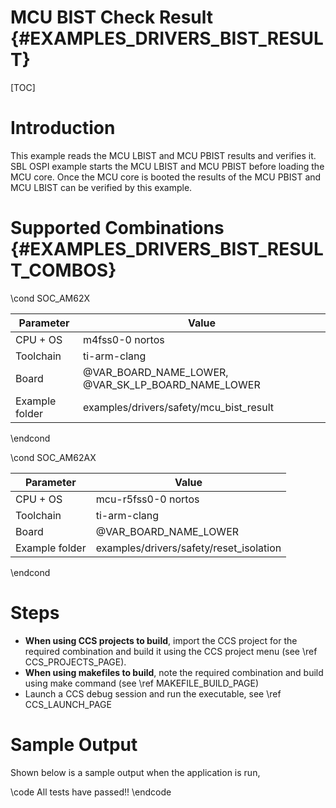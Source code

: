# MCU BIST Check Result {#EXAMPLES_DRIVERS_BIST_RESULT}

[TOC]

# Introduction

This example reads the MCU LBIST and MCU PBIST results and verifies it.
SBL OSPI example starts the MCU LBIST and MCU PBIST before loading the MCU core.
Once the MCU core is booted the results of the MCU PBIST and MCU LBIST can be verified by this example.


# Supported Combinations {#EXAMPLES_DRIVERS_BIST_RESULT_COMBOS}


\cond SOC_AM62X

 Parameter      | Value
 ---------------|-----------
 CPU + OS       | m4fss0-0 nortos
 Toolchain      | ti-arm-clang
 Board          | @VAR_BOARD_NAME_LOWER, @VAR_SK_LP_BOARD_NAME_LOWER
 Example folder | examples/drivers/safety/mcu_bist_result

\endcond

\cond SOC_AM62AX

 Parameter      | Value
 ---------------|-----------
 CPU + OS       | mcu-r5fss0-0 nortos
 Toolchain      | ti-arm-clang
 Board          | @VAR_BOARD_NAME_LOWER
 Example folder | examples/drivers/safety/reset_isolation

\endcond

# Steps

- **When using CCS projects to build**, import the CCS project for the required combination
  and build it using the CCS project menu (see \ref CCS_PROJECTS_PAGE).
- **When using makefiles to build**, note the required combination and build using
  make command (see \ref MAKEFILE_BUILD_PAGE)
- Launch a CCS debug session and run the executable, see \ref CCS_LAUNCH_PAGE


# Sample Output

Shown below is a sample output when the application is run,

\code
All tests have passed!!
\endcode
